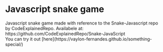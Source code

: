 <h1>Javascript snake game</h1> 
Javascript snake game made with reference to the Snake-Javascript repo by CodeExplainedRepo. Availabele at: https://github.com/CodeExplainedRepo/Snake-JavaScript <br>
You can try it out [here](https://vaylon-fernandes.github.io/something-special/)<br>
